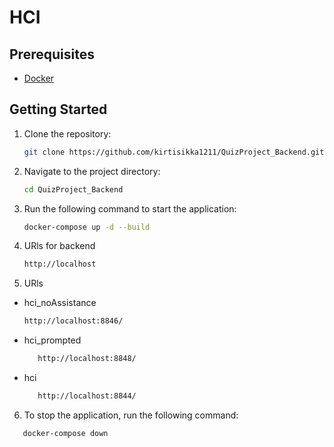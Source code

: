 # HCI



## Prerequisites

- [Docker](https://www.docker.com/)


## Getting Started

1. Clone the repository:

   ```bash
   git clone https://github.com/kirtisikka1211/QuizProject_Backend.git

2.  Navigate to the project directory:

      ```bash
      cd QuizProject_Backend
      
3.  Run the following command to start the application:

      ```bash
      docker-compose up -d --build
      
4.  URls for backend 
      ```bash 
      http://localhost

      
5.  URls 
 - hci_noAssistance
      ```bash
      http://localhost:8846/
      ```
 - hci_prompted

   ```bash
      http://localhost:8848/
      ```

- hci

  ```bash
     http://localhost:8844/
  ```


               
      
6.  To stop the application, run the following command:
   
   ```bash
      docker-compose down
   ```

            





